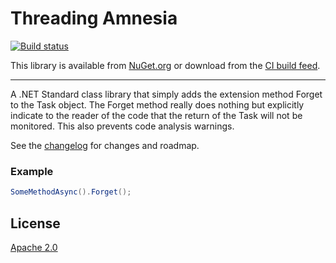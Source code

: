 # Threading Amnesia

[![Build status](https://ci.appveyor.com/api/projects/status/gmvrjms5y52fl8gw?svg=true)](https://ci.appveyor.com/project/kyleherzog/threadingamnesia)

This library is available from [NuGet.org](https://www.nuget.org/packages/ThreadingAmnesia/)
or download from the [CI build feed](https://ci.appveyor.com/nuget/ThreadingAmnesia).

--------------------------

A .NET Standard class library that simply adds the extension method Forget to the Task object.  The Forget method really does nothing but explicitly indicate to the reader of the code that the return of the Task will not be monitored.  This also prevents code analysis warnings.


See the [changelog](CHANGELOG.md) for changes and roadmap.

### Example

```c#
SomeMethodAsync().Forget();
```


## License
[Apache 2.0](LICENSE)